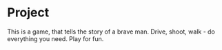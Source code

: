 # Project
This is a game, that tells the story of a brave man. Drive, shoot, walk - do everything you need. Play for fun.
